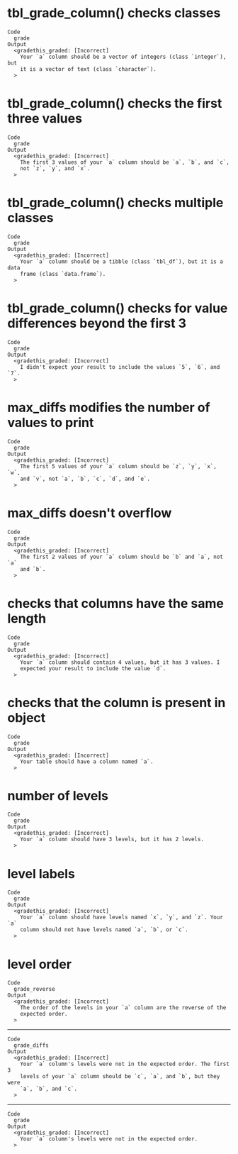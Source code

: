 # tbl_grade_column() checks classes

    Code
      grade
    Output
      <gradethis_graded: [Incorrect]
        Your `a` column should be a vector of integers (class `integer`), but
        it is a vector of text (class `character`).
      >

# tbl_grade_column() checks the first three values

    Code
      grade
    Output
      <gradethis_graded: [Incorrect]
        The first 3 values of your `a` column should be `a`, `b`, and `c`,
        not `z`, `y`, and `x`.
      >

# tbl_grade_column() checks multiple classes

    Code
      grade
    Output
      <gradethis_graded: [Incorrect]
        Your `a` column should be a tibble (class `tbl_df`), but it is a data
        frame (class `data.frame`).
      >

# tbl_grade_column() checks for value differences beyond the first 3

    Code
      grade
    Output
      <gradethis_graded: [Incorrect]
        I didn't expect your result to include the values `5`, `6`, and `7`.
      >

# max_diffs modifies the number of values to print

    Code
      grade
    Output
      <gradethis_graded: [Incorrect]
        The first 5 values of your `a` column should be `z`, `y`, `x`, `w`,
        and `v`, not `a`, `b`, `c`, `d`, and `e`.
      >

# max_diffs doesn't overflow

    Code
      grade
    Output
      <gradethis_graded: [Incorrect]
        The first 2 values of your `a` column should be `b` and `a`, not `a`
        and `b`.
      >

# checks that columns have the same length

    Code
      grade
    Output
      <gradethis_graded: [Incorrect]
        Your `a` column should contain 4 values, but it has 3 values. I
        expected your result to include the value `d`.
      >

# checks that the column is present in object

    Code
      grade
    Output
      <gradethis_graded: [Incorrect]
        Your table should have a column named `a`.
      >

# number of levels

    Code
      grade
    Output
      <gradethis_graded: [Incorrect]
        Your `a` column should have 3 levels, but it has 2 levels.
      >

# level labels

    Code
      grade
    Output
      <gradethis_graded: [Incorrect]
        Your `a` column should have levels named `x`, `y`, and `z`. Your `a`
        column should not have levels named `a`, `b`, or `c`.
      >

# level order

    Code
      grade_reverse
    Output
      <gradethis_graded: [Incorrect]
        The order of the levels in your `a` column are the reverse of the
        expected order.
      >

---

    Code
      grade_diffs
    Output
      <gradethis_graded: [Incorrect]
        Your `a` column's levels were not in the expected order. The first 3
        levels of your `a` column should be `c`, `a`, and `b`, but they were
        `a`, `b`, and `c`.
      >

---

    Code
      grade
    Output
      <gradethis_graded: [Incorrect]
        Your `a` column's levels were not in the expected order.
      >

